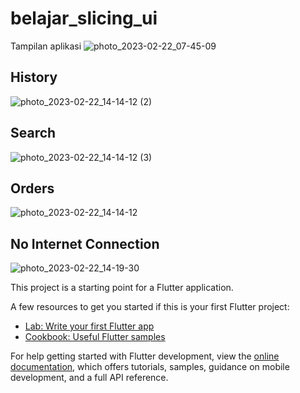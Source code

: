 # belajar_slicing_ui

Tampilan aplikasi 
![photo_2023-02-22_07-45-09](https://user-images.githubusercontent.com/94030266/220491798-80731e10-e57e-4468-b2be-533f7bdb56c9.jpg)

## History
![photo_2023-02-22_14-14-12 (2)](https://user-images.githubusercontent.com/94030266/220550512-2e998419-9de2-4374-b412-33f48cb3caa7.jpg)
## Search
![photo_2023-02-22_14-14-12 (3)](https://user-images.githubusercontent.com/94030266/220550530-cb9aad9e-2a6d-4173-8b34-75e937a56e32.jpg)
## Orders
![photo_2023-02-22_14-14-12](https://user-images.githubusercontent.com/94030266/220550552-46807ef6-7582-43de-b565-8a9802915082.jpg)
## No Internet Connection
![photo_2023-02-22_14-19-30](https://user-images.githubusercontent.com/94030266/220550560-628168a5-aad3-49d7-ae51-0f959272eb85.jpg)


This project is a starting point for a Flutter application.

A few resources to get you started if this is your first Flutter project:

- [Lab: Write your first Flutter app](https://docs.flutter.dev/get-started/codelab)
- [Cookbook: Useful Flutter samples](https://docs.flutter.dev/cookbook)

For help getting started with Flutter development, view the
[online documentation](https://docs.flutter.dev/), which offers tutorials,
samples, guidance on mobile development, and a full API reference.


